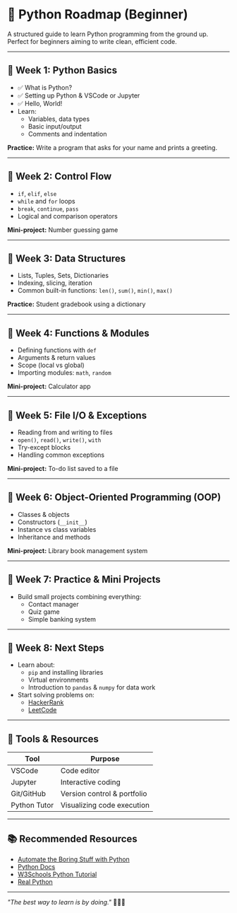 # 🐍 Python Roadmap (Beginner)

A structured guide to learn Python programming from the ground up. Perfect for beginners aiming to write clean, efficient code.

---

## 📅 Week 1: Python Basics
- ✅ What is Python?
- ✅ Setting up Python & VSCode or Jupyter
- ✅ Hello, World!
- Learn:
  - Variables, data types
  - Basic input/output
  - Comments and indentation

**Practice:** Write a program that asks for your name and prints a greeting.

---

## 📅 Week 2: Control Flow
- `if`, `elif`, `else`
- `while` and `for` loops
- `break`, `continue`, `pass`
- Logical and comparison operators

**Mini-project:** Number guessing game

---

## 📅 Week 3: Data Structures
- Lists, Tuples, Sets, Dictionaries
- Indexing, slicing, iteration
- Common built-in functions: `len()`, `sum()`, `min()`, `max()`

**Practice:** Student gradebook using a dictionary

---

## 📅 Week 4: Functions & Modules
- Defining functions with `def`
- Arguments & return values
- Scope (local vs global)
- Importing modules: `math`, `random`

**Mini-project:** Calculator app

---

## 📅 Week 5: File I/O & Exceptions
- Reading from and writing to files
- `open()`, `read()`, `write()`, `with`
- Try-except blocks
- Handling common exceptions

**Mini-project:** To-do list saved to a file

---

## 📅 Week 6: Object-Oriented Programming (OOP)
- Classes & objects
- Constructors (`__init__`)
- Instance vs class variables
- Inheritance and methods

**Mini-project:** Library book management system

---

## 📅 Week 7: Practice & Mini Projects
- Build small projects combining everything:
  - Contact manager
  - Quiz game
  - Simple banking system

---

## 📅 Week 8: Next Steps
- Learn about:
  - `pip` and installing libraries
  - Virtual environments
  - Introduction to `pandas` & `numpy` for data work
- Start solving problems on:
  - [HackerRank](https://www.hackerrank.com/domains/tutorials/10-days-of-python)
  - [LeetCode](https://leetcode.com)

---

## 🧰 Tools & Resources
| Tool       | Purpose                          |
|------------|----------------------------------|
| VSCode     | Code editor                      |
| Jupyter    | Interactive coding               |
| Git/GitHub | Version control & portfolio      |
| Python Tutor | Visualizing code execution     |

---

## 📚 Recommended Resources
- [Automate the Boring Stuff with Python](https://automatetheboringstuff.com)
- [Python Docs](https://docs.python.org/3/)
- [W3Schools Python Tutorial](https://www.w3schools.com/python/)
- [Real Python](https://realpython.com/)

---

_"The best way to learn is by doing."_ 🧑‍💻🚀
